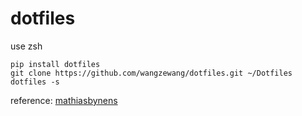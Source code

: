 # dotfiles
use zsh
```
pip install dotfiles
git clone https://github.com/wangzewang/dotfiles.git ~/Dotfiles
dotfiles -s

```
reference:
[mathiasbynens](https://github.com/mathiasbynens/dotfiles])
